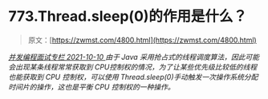 <!--yml
category: 未分类
date: 0001-01-01 00:00:00
-->

# 773.Thread.sleep(0)的作用是什么？

> 原文：[https://zwmst.com/4800.html](https://zwmst.com/4800.html)

   [ *并发编程面试专栏* ](https://zwmst.com/%e5%b9%b6%e5%8f%91%e7%bc%96%e7%a8%8b%e9%9d%a2%e8%af%95%e4%b8%93%e6%a0%8f)*[ <time datetime="2021-10-10T22:56:35+08:00"> 2021-10-10 </time> ](https://zwmst.com/4800.html)  由于 Java 采用抢占式的线程调度算法，因此可能会出现某条线程常常获取到 CPU控制权的情况，为了让某些优先级比较低的线程也能获取到 CPU 控制权，可以使用 Thread.sleep(0)手动触发一次操作系统分配时间片的操作，这也是平衡 CPU 控制权的一种操作。*
